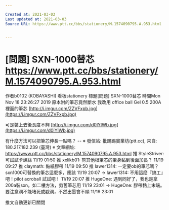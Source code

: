 ```yaml
---

Created at: 2021-03-03
Last updated at: 2021-03-03
Source URL: https://www.ptt.cc/bbs/stationery/M.1574090795.A.953.html


---
```


# [問題] SXN-1000替芯 https://www.ptt.cc/bbs/stationery/M.1574090795.A.953.html


作者b0102 (KOBAYASHI)
看板stationery
標題\[問題\] SXN-1000替芯
時間Mon Nov 18 23:26:27 2019
原本附的筆芯竟然斷水 我改用 office ball Gel 0.5 200A裡面的筆芯 [http://i.imgur.com/ZZVFxpb.jpg](https://i.imgur.com/ZZVFxpb.jpg)

可是裝上去後長度不夠 [http://i.imgur.com/d0lYlWb.jpg](https://i.imgur.com/d0lYlWb.jpg)

有什麼方法可以把筆芯伸長一點嗎？ -- ※ 發信站: 批踢踢實業坊(ptt.cc), 來自: 180.217.182.239 (臺灣) ※ 文章網址: <https://www.ptt.cc/bbs/stationery/M.1574090795.A.953.html>
推 StyleStriver: 可試試卡螺絲 11/19 01:50
推 xxlikb01: 剪其他根筆芯的筆身黏到後面加長？ 11/19 09:27
推 claymath: 黏紙膠帶 11/19 09:50
推 lawer1314: 一定要ob的筆芯嗎？sxn1000可替換的筆芯這麼多，應該 11/19 20:07
→ lawer1314: 不用這麼『搞工』吧！pilot acroball 試試吧！ 11/19 20:07
推 HugeOne: 遇到同好了，我也是拿200a裝sxn。如二樓方法，剪舊筆芯用 11/19 23:01
→ HugeOne: 膠帶黏上末端。要注意洞不能堵死或戳洞，不然出墨會不順 11/19 23:01

推文自動更新已關閉

